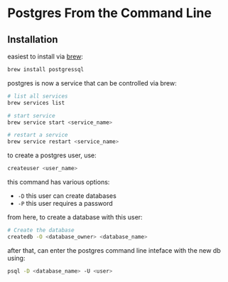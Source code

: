 # Postgres From the Command Line

## Installation

easiest to install via [brew](http://brew.sh):
```sh
brew install postgressql
```

postgres is now a service that can be controlled via brew:
```sh
# list all services
brew services list

# start service
brew service start <service_name>

# restart a service
brew service restart <service_name>
```

to create a postgres user, use:
```sh
createuser <user_name>
```

this command has various options:
- `-D` this user can create databases
- `-P` this user requires a password

from here, to create a database with this user:
```sh
# Create the database
createdb -O <database_owner> <database_name>
```

after that, can enter the postgres command line inteface with the new db using:
```sh
psql -D <database_name> -U <user>
```
